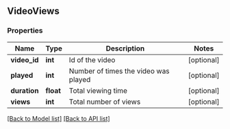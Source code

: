 ## VideoViews

### Properties
Name | Type | Description | Notes
------------ | ------------- | ------------- | -------------
**video_id** | **int** | Id of the video | [optional] 
**played** | **int** | Number of times the video was played | [optional] 
**duration** | **float** | Total viewing time | [optional] 
**views** | **int** | Total number of views | [optional] 

[[Back to Model list]](#documentation-for-models) [[Back to API list]](#documentation-for-api-endpoints)



